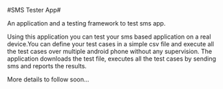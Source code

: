 #SMS Tester App#

An application and a testing framework to test sms app.

Using this application you can test your sms based application on a real device.You can define your test cases in a simple csv file and execute all the test cases over multiple android phone without any supervision.
The application downloads the test file, executes all the test cases by sending sms and reports the results.

More details to follow soon...






